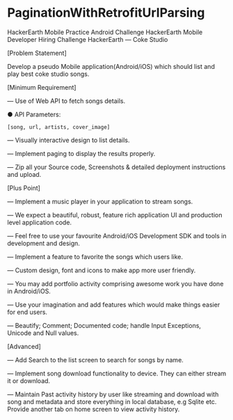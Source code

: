 # PaginationWithRetrofitUrlParsing
HackerEarth Mobile Practice Android Challenge
HackerEarth Mobile Developer Hiring Challenge
HackerEarth — Coke Studio

[Problem Statement]

Develop a pseudo Mobile application(Android/iOS) which should list and play best coke studio songs.

[Minimum Requirement] ​

— Use of Web API to fetch songs details.

● API Parameters:

    [song, url, artists, cover_image]
— Visually interactive design to list​ details.

— Implement paging ​to display the results properly.

— Zip all your Source code, Screenshots & detailed deployment instructions and upload.

[Plus Point]

— Implement a music player in your application to stream songs.

— We expect a beautiful, robust, feature rich application UI and production level application code.

— Feel free to use your favourite Android/iOS Development SDK and tools in development and design.​

— Implement a feature to favorite the songs which users like.

— Custom design, font and icons to make app more user ­friendly.

— You may add portfolio ​activity comprising awesome work you have done in Android/iOS.

— Use your imagination and add features which would make things easier for end users.

— Beautify; Comment; Documented code; handle Input Exceptions, Unicode and Null values.

[Advanced]

— Add Search to the list screen to search for songs by name.

— Implement song download functionality to device. They can either stream it or download.

— Maintain Past activity history by user like streaming and download with song and metadata and store everything in local database, e.g Sqlite etc. Provide another tab on home screen to view activity history.
